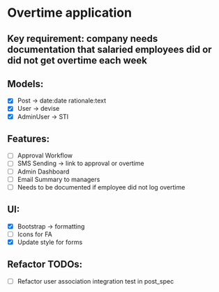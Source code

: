# Overtime application

## Key requirement: company needs documentation that salaried employees did or did not get overtime each week

## Models:
- [x] Post -> date:date rationale:text
- [x] User -> devise
- [x] AdminUser -> STI

## Features:
- [ ] Approval Workflow
- [ ] SMS Sending -> link to approval or overtime
- [ ] Admin Dashboard
- [ ] Email Summary to managers
- [ ] Needs to be documented if employee did not log overtime

## UI:
- [x] Bootstrap -> formatting
- [ ] Icons for FA
- [x] Update style for forms

## Refactor TODOs:
- [ ] Refactor user association integration test in post_spec
